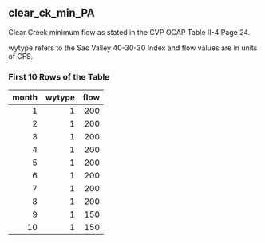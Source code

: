 ## clear_ck_min_PA
Clear Creek minimum flow as stated in the CVP OCAP Table II-4 Page 24.

wytype refers to the Sac Valley 40-30-30 Index and flow values are in units of CFS.

### First 10 Rows of the Table
|   month |   wytype |   flow |
|--------:|---------:|-------:|
|       1 |        1 |    200 |
|       2 |        1 |    200 |
|       3 |        1 |    200 |
|       4 |        1 |    200 |
|       5 |        1 |    200 |
|       6 |        1 |    200 |
|       7 |        1 |    200 |
|       8 |        1 |    200 |
|       9 |        1 |    150 |
|      10 |        1 |    150 |